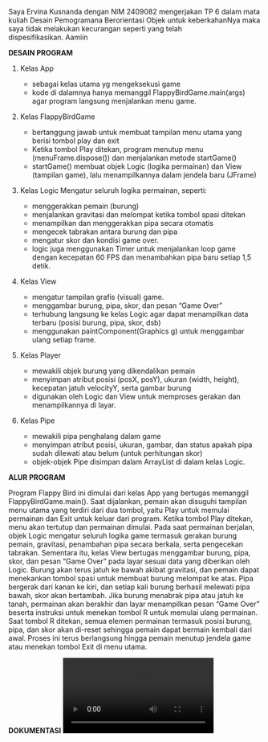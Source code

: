 Saya Ervina Kusnanda dengan NIM 2409082 mengerjakan TP 6 dalam mata kuliah Desain Pemogramana Berorientasi Objek untuk keberkahanNya maka saya tidak melakukan kecurangan seperti yang telah dispesifikasikan. Aamiin

**DESAIN PROGRAM**

1. Kelas App
   - sebagai kelas utama yg mengeksekusi game
   - kode di dalamnya hanya memanggil FlappyBirdGame.main(args) agar program langsung menjalankan menu game.

2. Kelas FlappyBirdGame
   - bertanggung jawab untuk membuat tampilan menu utama yang berisi tombol play dan exit
   - Ketika tombol Play ditekan, program menutup menu (menuFrame.dispose()) dan menjalankan metode startGame()
   - startGame() membuat objek Logic (logika permainan) dan View (tampilan game), lalu menampilkannya dalam jendela baru (JFrame)

3. Kelas Logic
   Mengatur seluruh logika permainan, seperti:
   - menggerakkan pemain (burung)
   - menjalankan gravitasi dan melompat ketika tombol spasi ditekan
   - menampilkan dan menggerakkan pipa secara otomatis
   - mengecek tabrakan antara burung dan pipa
   - mengatur skor dan kondisi game over.
   - logic juga menggunakan Timer untuk menjalankan loop game dengan kecepatan 60 FPS dan menambahkan pipa baru setiap 1,5 detik.

4. Kelas View
   - mengatur tampilan grafis (visual) game.
   - menggambar burung, pipa, skor, dan pesan “Game Over”
   - terhubung langsung ke kelas Logic agar dapat menampilkan data terbaru (posisi burung, pipa, skor, dsb)
   - menggunakan paintComponent(Graphics g) untuk menggambar ulang setiap frame.

5. Kelas Player
   - mewakili objek burung yang dikendalikan pemain
   - menyimpan atribut posisi (posX, posY), ukuran (width, height), kecepatan jatuh velocityY, serta gambar burung
   - digunakan oleh Logic dan View untuk memproses gerakan dan menampilkannya di layar.

6. Kelas Pipe
   - mewakili pipa penghalang dalam game
   - menyimpan atribut posisi, ukuran, gambar, dan status apakah pipa sudah dilewati atau belum (untuk perhitungan skor)
   - objek-objek Pipe disimpan dalam ArrayList<Pipe> di dalam kelas Logic.


**ALUR PROGRAM**

Program Flappy Bird ini dimulai dari kelas App yang bertugas memanggil FlappyBirdGame.main(). Saat dijalankan, pemain akan disuguhi tampilan menu utama yang terdiri dari dua tombol, yaitu Play untuk memulai permainan dan Exit untuk keluar dari program. Ketika tombol Play ditekan, menu akan tertutup dan permainan dimulai. Pada saat permainan berjalan, objek Logic mengatur seluruh logika game termasuk gerakan burung pemain, gravitasi, penambahan pipa secara berkala, serta pengecekan tabrakan. Sementara itu, kelas View bertugas menggambar burung, pipa, skor, dan pesan “Game Over” pada layar sesuai data yang diberikan oleh Logic. Burung akan terus jatuh ke bawah akibat gravitasi, dan pemain dapat menekankan tombol spasi untuk membuat burung melompat ke atas. Pipa bergerak dari kanan ke kiri, dan setiap kali burung berhasil melewati pipa bawah, skor akan bertambah. Jika burung menabrak pipa atau jatuh ke tanah, permainan akan berakhir dan layar menampilkan pesan “Game Over” beserta instruksi untuk menekan tombol R untuk memulai ulang permainan. Saat tombol R ditekan, semua elemen permainan termasuk posisi burung, pipa, dan skor akan di-reset sehingga pemain dapat bermain kembali dari awal. Proses ini terus berlangsung hingga pemain menutup jendela game atau menekan tombol Exit di menu utama.

**DOKUMENTASI**
![Gambar](Dokumentasi/dokumentasi-TP6.mp4)
